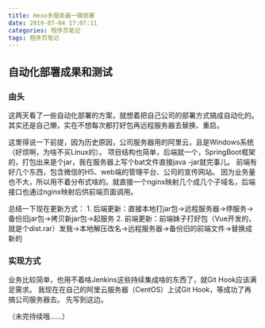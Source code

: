 ```yaml
---
title: Hexo多服务器一键部署
date: 2019-07-04 17:07:11
categories: 程序员笔记
tags: 程序员笔记
---
```

## 自动化部署成果和测试

### 由头

这两天看了一些自动化部署的方案，就想着把自己公司的部署方式搞成自动化的。其实还是自己懒，实在不想每次都打好包再远程服务器去替换、重启。

这里得说一下前提，因为历史原因，公司服务器用的阿里云，且是Windows系统（好烦啊，为啥不买Linux的）。
项目结构也简单，后端就一个，SpringBoot框架的，打包出来是个jar，我在服务器上写个bat文件直接java -jar就完事儿。
前端有好几个东西，包含微信的H5、web端的管理平台、公司的宣传网站。
因为业务量也不大，所以用不着分布式啥的。就直接一个nginx映射几个成几个子域名，后端接口也通过nginx映射后供前端页面调用。

总结一下现在更新方式：
    1. 后端更新：直接本地打jar包->远程服务器->停服务->备份旧jar包->拷贝新jar包->起服务
    2. 前端更新：前端妹子打好包（Vue开发的，就是个dist.rar）发我->本地解压改名->远程服务器->备份旧的前端文件->替换成新的

### 实现方式

业务比较简单，也用不着啥Jenkins这些持续集成啥的东西了，就Git Hook应该满足需求。
我现在在自己的阿里云服务器（CentOS）上试Git Hook，等成功了再搞公司服务器去。
先写到这边。

（未完待续哦……）

